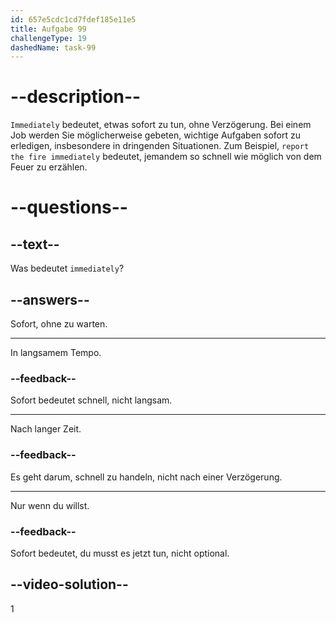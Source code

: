 ```yaml
---
id: 657e5cdc1cd7fdef185e11e5
title: Aufgabe 99
challengeType: 19
dashedName: task-99
---
```


# --description--

`Immediately` bedeutet, etwas sofort zu tun, ohne Verzögerung. Bei einem Job werden Sie möglicherweise gebeten, wichtige Aufgaben sofort zu erledigen, insbesondere in dringenden Situationen. Zum Beispiel, `report the fire immediately` bedeutet, jemandem so schnell wie möglich von dem Feuer zu erzählen.

# --questions--

## --text--

Was bedeutet `immediately`?

## --answers--

Sofort, ohne zu warten.

---

In langsamem Tempo.

### --feedback--

Sofort bedeutet schnell, nicht langsam.

---

Nach langer Zeit.

### --feedback--

Es geht darum, schnell zu handeln, nicht nach einer Verzögerung.

---

Nur wenn du willst.

### --feedback--

Sofort bedeutet, du musst es jetzt tun, nicht optional.

## --video-solution--

1
